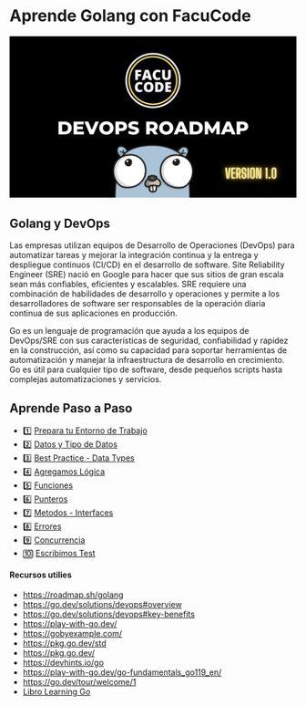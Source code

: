 # Aprende Golang con FacuCode

![](DevOps%20Roadmap.png)


## Golang y DevOps

Las empresas utilizan equipos de Desarrollo de Operaciones (DevOps) para automatizar tareas y mejorar la integración continua y la entrega y despliegue continuos (CI/CD) en el desarrollo de software. Site Reliability Engineer (SRE) nació en Google para hacer que sus sitios de gran escala sean más confiables, eficientes y escalables. SRE requiere una combinación de habilidades de desarrollo y operaciones y permite a los desarrolladores de software ser responsables de la operación diaria continua de sus aplicaciones en producción.

Go es un lenguaje de programación que ayuda a los equipos de DevOps/SRE con sus características de seguridad, confiabilidad y rapidez en la construcción, así como su capacidad para soportar herramientas de automatización y manejar la infraestructura de desarrollo en crecimiento. Go es útil para cualquier tipo de software, desde pequeños scripts hasta complejas automatizaciones y servicios.

## Aprende Paso a Paso 

- 1️⃣ [Prepara tu Entorno de Trabajo](1-setup.md)
- 2️⃣ [Datos y Tipo de Datos]()
- 3️⃣ [Best Practice - Data Types]()
- 4️⃣ [Agregamos Lógica]()
- 5️⃣ [Funciones]()
- 6️⃣ [Punteros]()
- 7️⃣ [Metodos - Interfaces]()
- 8️⃣ [Errores]()
- 9️⃣ [Concurrencia]()
- 🔟 [Escribimos Test]()

#### Recursos utilies

- https://roadmap.sh/golang
- https://go.dev/solutions/devops#overview
- https://go.dev/solutions/devops#key-benefits
- https://play-with-go.dev/
- https://gobyexample.com/
- https://pkg.go.dev/std
- https://pkg.go.dev/
- https://devhints.io/go
- https://play-with-go.dev/go-fundamentals_go119_en/
- https://go.dev/tour/welcome/1
- [Libro Learning Go](https://amzn.to/3nBsAN3)